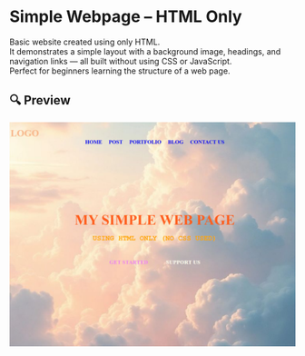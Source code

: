 # Simple Webpage – HTML Only

Basic website created using only HTML.  
It demonstrates a simple layout with a background image, headings, and navigation links — all built without using CSS or JavaScript.  
Perfect for beginners learning the structure of a web page.

## 🔍 Preview
![Screenshot](1.png)
